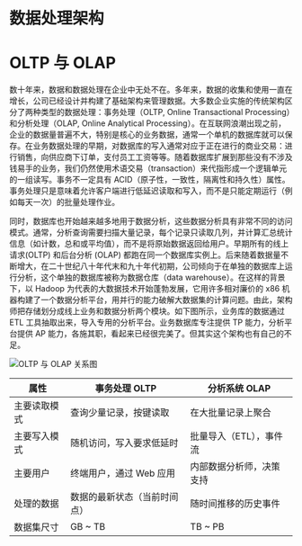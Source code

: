 # 数据处理架构

# OLTP 与 OLAP

数十年来，数据和数据处理在企业中无处不在。多年来，数据的收集和使用一直在增长，公司已经设计并构建了基础架构来管理数据。大多数企业实施的传统架构区分了两种类型的数据处理：事务处理（OLTP, Online Transactional Processing）和分析处理（OLAP, Online Analytical Processing）。在互联网浪潮出现之前，企业的数据量普遍不大，特别是核心的业务数据，通常一个单机的数据库就可以保存。在业务数据处理的早期，对数据库的写入通常对应于正在进行的商业交易：进行销售，向供应商下订单，支付员工工资等等。随着数据库扩展到那些没有不涉及钱易手的业务，我们仍然使用术语交易（transaction）来代指形成一个逻辑单元的一组读写。事务不一定具有 ACID（原子性，一致性，隔离性和持久性）属性。事务处理只是意味着允许客户端进行低延迟读取和写入，而不是只能定期运行（例如每天一次）的批量处理作业。

同时，数据库也开始越来越多地用于数据分析，这些数据分析具有非常不同的访问模式。通常，分析查询需要扫描大量记录，每个记录只读取几列，并计算汇总统计信息（如计数，总和或平均值），而不是将原始数据返回给用户。早期所有的线上请求(OLTP) 和后台分析 (OLAP) 都跑在同一个数据库实例上。后来随着数据量不断增大，在二十世纪八十年代末和九十年代初期，公司倾向于在单独的数据库上运行分析，这个单独的数据库被称为数据仓库（data warehouse）。在这样的背景下，以 Hadoop 为代表的大数据技术开始蓬勃发展，它用许多相对廉价的 x86 机器构建了一个数据分析平台，用并行的能力破解大数据集的计算问题。由此，架构师把存储划分成线上业务和数据分析两个模块。如下图所示，业务库的数据通过 ETL 工具抽取出来，导入专用的分析平台。业务数据库专注提供 TP 能力，分析平台提供 AP 能力，各施其职，看起来已经很完美了。但其实这个架构也有自己的不足。

![OLTP 与 OLAP 关系图](https://s2.ax1x.com/2019/09/01/nSp7uT.jpg)

| 属性         | 事务处理 OLTP                | 分析系统 OLAP            |
| ------------ | ---------------------------- | ------------------------ |
| 主要读取模式 | 查询少量记录，按键读取       | 在大批量记录上聚合       |
| 主要写入模式 | 随机访问，写入要求低延时     | 批量导入（ETL），事件流  |
| 主要用户     | 终端用户，通过 Web 应用      | 内部数据分析师，决策支持 |
| 处理的数据   | 数据的最新状态（当前时间点） | 随时间推移的历史事件     |
| 数据集尺寸   | GB ~ TB                      | TB ~ PB                  |
